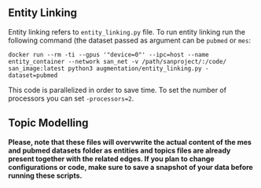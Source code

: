## Entity Linking
Entity linking refers to `entity_linking.py` file. To run entity linking run the following command (the dataset passed as argument can be `pubmed` or `mes`:
```
docker run --rm -ti --gpus '"device=0"' --ipc=host --name entity_container --network san_net -v /path/sanproject/:/code/ san_image:latest python3 augmentation/entity_linking.py -dataset=pubmed
```
This code is parallelized in order to save time. To set the number of processors you can set `-processors=2`.

## Topic Modelling


**Please, note that these files will overvwrite the actual content of the mes and pubmed datasets folder as entities and topics files are already present together with the related edges. If you plan to change configurations or code, make sure to save a snapshot of your data before running these scripts.**
